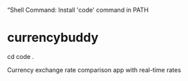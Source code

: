 “Shell Command: Install 'code' command in PATH
# currencybuddy
cd code .

 Currency exchange rate comparison app with real-time rates

